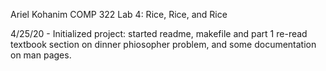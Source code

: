 Ariel Kohanim 
COMP 322 
Lab 4: Rice, Rice, and Rice

4/25/20 - Initialized project: started readme, makefile and part 1
re-read textbook section on dinner phiosopher problem, and some documentation on man pages. 

